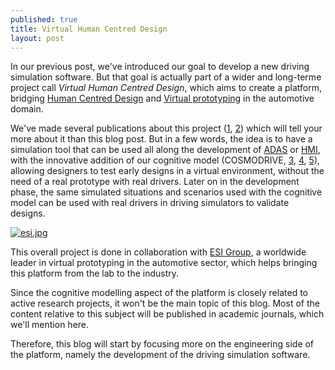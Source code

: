 ```yaml
---
published: true
title: Virtual Human Centred Design
layout: post
---
```

In our previous post, we've introduced our goal to develop a new driving simulation software. But that goal is actually part of a wider and long-terme project call *Virtual Human Centred Design*, which aims to create a platform, bridging [Human Centred Design](https://en.wikipedia.org/wiki/Human-centered_design) and [Virtual prototyping](https://en.wikipedia.org/wiki/Virtual_prototyping) in the automotive domain.

We've made several publications about this project ([1], [2]) which will tell your more about it than this blog post. But in a few words, the idea is to have a simulation tool that can be used all along the development of [ADAS](https://en.wikipedia.org/wiki/Advanced_driver-assistance_systems) or [HMI](https://en.wikipedia.org/wiki/User_interface), with the innovative addition of our cognitive model (COSMODRIVE, [3], [4], [5]), allowing designers to test early designs in a virtual environment, without the need of a real prototype with real drivers. Later on in the development phase, the same simulated situations and scenarios used with the cognitive model can be used with real drivers in driving simulators to validate designs.

[![esi.jpg]({{site.baseurl}}/images/esi.jpg)][6]

This overall project is done in collaboration with [ESI Group](https://www.esi-group.com/), a worldwide leader in virtual prototyping in the automotive sector, which helps bringing this platform from the lab to the industry.

Since the cognitive modelling aspect of the platform is closely related to active research projects, it won't be the main topic of this blog. Most of the content relative to this subject will be published in academic journals, which we'll mention here.

Therefore, this blog will start by focusing more on the engineering side of the platform, namely the development of the driving simulation software.

[1]: https://www.esi-group.com/resources/technical-paper/use-cognitive-simulation-model-driver-support-virtual-human-centred-design-v-hcd-adas-and-automated
[2]: https://www.researchgate.net/publication/325466857_Use_of_a_cognitive_simulation_model_of_the_driver_to_support_the_Virtual_Human_Centred_Design_V-HCD_of_ADAS_and_automated_vehicles
[3]: https://www.researchgate.net/publication/281074875_A_computational_model_for_car_drivers_situation_awareness_simulation_Cosmodrive
[4]: https://www.researchgate.net/publication/242182916_Modelisation_et_simulation_cognitive_de_l'operateur_humain_une_application_a_la_conduite_automobile
[5]: https://www.researchgate.net/publication/326956022_Computational_Driver_Model_in_Transport_Engineering_COSMODRIVE
[6]: https://www.esi-group.com/
